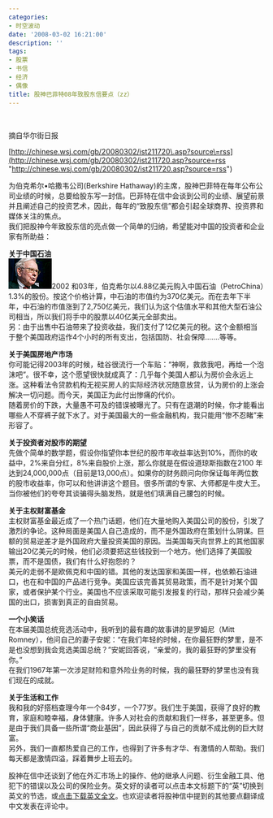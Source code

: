 ```yaml
---
categories:
- 时空波动
date: '2008-03-02 16:21:00'
description: ''
tags:
- 股票
- 书信
- 经济
- 偶像
title: 股神巴菲特08年致股东信要点（zz）
---
```

 

 摘自华尔街日报

 [http://chinese.wsj.com/gb/20080302/ist211720\.asp?source\=rss](http://chinese.wsj.com/gb/20080302/ist211720.asp?source=rss "http://chinese.wsj.com/gb/20080302/ist211720.asp?source=rss")

 为伯克希尔•哈撒韦公司(Berkshire Hathaway)的主席，股神巴菲特在每年公布公司业绩的时候，总要给股东写一封信。巴菲特在信中会谈到公司的业绩、展望前景并且阐述自己的投资艺术，因此，每年的“致股东信”都会引起全球商界、投资界和媒体关注的焦点。   
我们把股神今年致股东信的亮点做一个简单的归纳，希望能对中国的投资者和企业家有所助益：

    
**关于中国石油**   
![股神巴菲特](/assets/spacetimewave/2008/03/ob-bc350_buffet_20080301170627.jpg)2002 和03年，伯克希尔以4\.88亿美元购入中国石油（PetroChina）1\.3%的股份。按这个价格计算，中石油的市值约为370亿美元。而在去年下半年，中石油的市值涨到了2,750亿美元，我们认为这个估值水平和其他大型石油公司相当，所以我们将手中的股票以40亿美元全部卖出。   
另：由于出售中石油带来了投资收益，我们支付了12亿美元的税。这个金额相当于整个美国政府运作4个小时的所有支出，包括国防、社会保障…….等等。

    
**关于美国房地产市场**   
你可能记得2003年的时候，硅谷很流行一个车贴：“神啊，救救我吧，再给一个泡沫吧”。很不幸，这个愿望很快就成真了：几乎每个美国人都认为房价会永远上涨。这种看法令贷款机构无视买房人的实际经济状况随意放贷，认为房价的上涨会解决一切问题。而今天，美国正为此付出惨痛的代价。   
随着房价的下跌，大量愚不可及的错误被曝光了。只有在退潮的时候，你才能看出哪些人不穿裤子就下水了。对于美国最大的一些金融机构，我只能用“惨不忍睹”来形容了。

    
**关于投资者对股市的期望**   
先做个简单的数学题，假设你指望你本世纪的股市年收益率达到10%，而你的收益中，2%来自分红，8%来自股价上涨，那么你就是在假设道琼斯指数在2100 年达到24,000,000点（目前是13,000点）。如果你的财务顾问向你保证每年两位数的股市收益率，你可以和他讲讲这个题目。很多所谓的专家、大师都是牛皮大王。当你被他们的夸夸其谈骗得头脑发热，就是他们填满自己腰包的时候。

    
**关于主权财富基金**   
主权财富基金最近成了一个热门话题，他们在大量地购入美国公司的股份，引发了激烈的争论。这种局面是美国人自己造成的，而不是外国政府在策划什么阴谋。巨额的贸易逆差才是外国政府大量投资美国的原因。当美国每天向世界上的其他国家输出20亿美元的时候，他们必须要把这些钱投到一个地方。他们选择了美国股票，而不是国债，我们有什么好抱怨的？   
美元的走弱不是欧佩克和中国的错。其他的发达国家和美国一样，也依赖石油进口，也在和中国的产品进行竞争。美国应该完善其贸易政策，而不是针对某个国家，或者保护某个行业。美国也不应该采取可能引发报复的行动，那样只会减少美国的出口，损害到真正的自由贸易。

    
**一个小笑话**   
在本届美国总统竞选活动中，我听到的最有趣的故事讲的是罗姆尼（Mitt Romney），他问自己的妻子安妮：“在我们年轻的时候，在你最狂野的梦里，是不是也没想到我会竞选美国总统？”安妮回答说，“亲爱的，我的最狂野的梦里没有你。”   
在我们1967年第一次涉足财险和意外险业务的时候，我的最狂野的梦里也没有我们现在的成就。

    
**关于生活和工作**   
我和我的好搭档查理今年一个84岁，一个77岁。我们生于美国，获得了良好的教育，家庭和睦幸福，身体健康。许多人对社会的贡献和我们一样多，甚至更多。但是由于我们具备一些所谓“商业基因”，因此获得了与自己的贡献不成比例的巨大财富。   
另外，我们一直都热爱自己的工作，也得到了许多有才华、有激情的人帮助。我们每天都是激情四溢，踩着舞步上班去的。

    
股神在信中还谈到了他在外汇市场上的操作、他的继承人问题、衍生金融工具、他犯下的错误以及公司的保险业务。英文好的读者可以点击本文标题下的“英”切换到英文的节选，或[点击下载英文全文](http://online.wsj.com/public/resources/documents/berkshire2007.pdf)。也欢迎读者将股神信中提到的其他要点翻译成中文发表在评论中。

